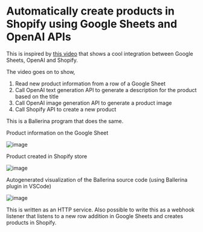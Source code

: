 # Automatically create products in Shopify using Google Sheets and OpenAI APIs

This is inspired by [this video](https://www.youtube.com/shorts/IPu4OAIA69g) that shows a cool integration between Google Sheets, OpenAI and Shopify.

The video goes on to show,
1. Read new product information from a row of a Google Sheet
2. Call OpenAI text generation API to generate a description for the product based on the title
3. Call OpenAI image generation API to generate a product image
4. Call Shopify API to create a new product

This is a Ballerina program that does the same.

Product information on the Google Sheet

![image](https://user-images.githubusercontent.com/57770159/221789977-eca82ba3-491d-4ca5-9401-938c8affd68b.png)

Product created in Shopify store

![image](https://user-images.githubusercontent.com/57770159/221789693-8afb5be2-ffe7-4d53-9b09-069372c4fb00.png)

Autogenerated visualization of the Ballerina source code (using Ballerina plugin in VSCode)

![image](https://user-images.githubusercontent.com/57770159/221790611-91d6e9d8-97be-4185-befe-eb638a271ef2.png)

This is written as an HTTP service. Also possible to write this as a webhook listener that listens to a new row addition in Google Sheets and creates products in Shopify.
